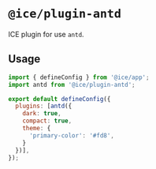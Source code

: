 # `@ice/plugin-antd`

ICE plugin for use `antd`.

## Usage

```js
import { defineConfig } from '@ice/app';
import antd from '@ice/plugin-antd';

export default defineConfig({
  plugins: [antd({
    dark: true,
    compact: true,
    theme: {
      'primary-color': '#fd8',
    }
  })],
});
```